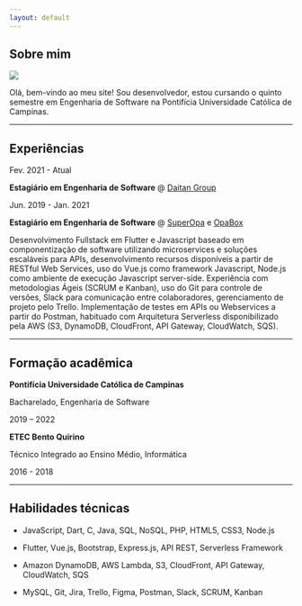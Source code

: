 ```yaml
---
layout: default
---
```


## Sobre mim

<img class="profile-picture" src="https://gabireze.com.br/img/user.jpg">

Olá, bem-vindo ao meu site! Sou desenvolvedor, estou cursando o quinto semestre em Engenharia de Software na Pontifícia Universidade Católica de Campinas.

---

## Experiências

Fev. 2021 - Atual

**Estagiário em Engenharia de Software** @ <a href="https://www.linkedin.com/company/daitan-group/" target="_blank">Daitan Group</a>

Jun. 2019 - Jan. 2021

**Estagiário em Engenharia de Software** @ <a href="https://www.linkedin.com/company/superopabrasil/" target="_blank">SuperOpa</a> e <a href="https://www.linkedin.com/company/opa-tech/" target="_blank">OpaBox</a>

Desenvolvimento Fullstack em Flutter e Javascript baseado em componentização de software utilizando microservices e soluções escaláveis para APIs, desenvolvimento recursos disponíveis a partir de RESTful Web Services, uso do Vue.js como framework Javascript, Node.js como ambiente de execução Javascript server-side. Experiência com metodologias Ágeis (SCRUM e Kanban), uso do Git para controle de versões, Slack para comunicação entre colaboradores, gerenciamento de projeto pelo Trello. Implementação de testes em APIs ou Webservices a partir do Postman, habituado com Arquitetura Serverless disponibilizado pela AWS (S3, DynamoDB, CloudFront, API Gateway, CloudWatch, SQS).

---

## Formação acadêmica


**Pontifícia Universidade Católica de Campinas**

Bacharelado, Engenharia de Software

2019 – 2022

**ETEC Bento Quirino** 

Técnico Integrado ao Ensino Médio, Informática

2016 - 2018

---

## Habilidades técnicas

- JavaScript, Dart, C, Java, SQL, NoSQL, PHP, HTML5, CSS3, Node.js

- Flutter, Vue.js, Bootstrap, Express.js, API REST, Serverless Framework

- Amazon DynamoDB, AWS Lambda, S3, CloudFront, API Gateway, CloudWatch, SQS

- MySQL, Git, Jira, Trello, Figma, Postman, Slack, SCRUM, Kanban